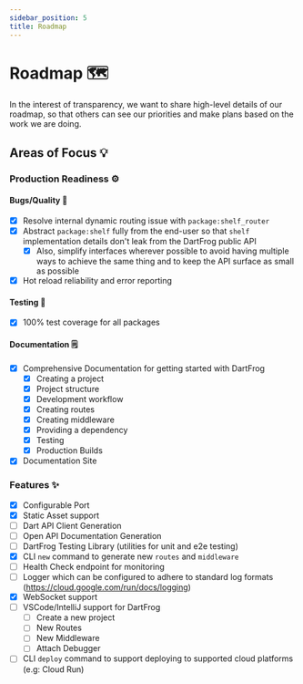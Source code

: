 ```yaml
---
sidebar_position: 5
title: Roadmap
---
```


# Roadmap 🗺️

In the interest of transparency, we want to share high-level details of our roadmap, so that others can see our priorities and make plans based on the work we are doing.

## Areas of Focus 💡

### Production Readiness ⚙️

#### Bugs/Quality 🐛

- [x] Resolve internal dynamic routing issue with `package:shelf_router`
- [x] Abstract `package:shelf` fully from the end-user so that `shelf` implementation details don't leak from the DartFrog public API
  - [x] Also, simplify interfaces wherever possible to avoid having multiple ways to achieve the same thing and to keep the API surface as small as possible
- [x] Hot reload reliability and error reporting

#### Testing 🧪

- [x] 100% test coverage for all packages

#### Documentation 🗒️

- [x] Comprehensive Documentation for getting started with DartFrog
  - [x] Creating a project
  - [x] Project structure
  - [x] Development workflow
  - [x] Creating routes
  - [x] Creating middleware
  - [x] Providing a dependency
  - [x] Testing
  - [x] Production Builds
- [x] Documentation Site

### Features ✨

- [x] Configurable Port
- [x] Static Asset support
- [ ] Dart API Client Generation
- [ ] Open API Documentation Generation
- [ ] DartFrog Testing Library (utilities for unit and e2e testing)
- [x] CLI `new` command to generate new `routes` and `middleware`
- [ ] Health Check endpoint for monitoring
- [ ] Logger which can be configured to adhere to standard log formats (https://cloud.google.com/run/docs/logging)
- [x] WebSocket support
- [ ] VSCode/IntelliJ support for DartFrog
  - [ ] Create a new project
  - [ ] New Routes
  - [ ] New Middleware
  - [ ] Attach Debugger
- [ ] CLI `deploy` command to support deploying to supported cloud platforms (e.g: Cloud Run)

